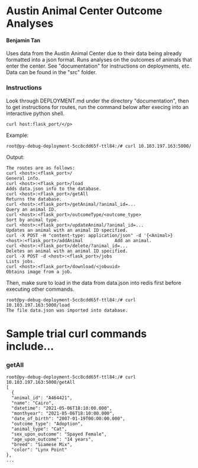 <h1>Austin Animal Center Outcome Analyses</h1>
<h4>Benjamin Tan</h4>

<p>Uses data from the Austin Animal Center due to their data being already formatted into a json format. Runs analyses on the outcomes of animals that enter the center. See "documentation" for instructions on deployments, etc. Data can be found in the "src" folder.</p>

<h3>Instructions</h3>
<p>Look through DEPLOYMENT.md under the directory "documentation", then to get instructions for routes, run the command below after execing into an interactive python shell.</p>

    curl host:flask_port/</p>
    
<p>Example:</p>

    root@py-debug-deployment-5cc8cdd65f-ttl84:/# curl 10.103.197.163:5000/
    
Output:

    The routes are as follows:
    curl <host>:<flask_port>/                                                                                General info.
    curl <host>:<flask_port>/load                                                                            Adds data.json info to the database.
    curl <host>:<flask_port>/getAll                                                                          Returns the database.
    curl <host>:<flask_port>/getAnimal/?animal_id=...                                                        Query an animal ID.
    curl <host>:<flask_port>/outcomeType/<outcome_type>                                                      Sort by animal type.
    curl <host>:<flask_port>/updateAnimal/?animal_id=...                                                     Updates an animal with an animal ID specified.
    curl -X POST -H "content-type: application/json" -d '{<Animal>} <host>:<flask_port>/addAnimal            Add an animal.
    curl <host>:<flask_port>/delete/?animal_id=...                                                           Deletes an animal with an animal ID specified.
    curl -X POST -d <host>:<flask_port>/jobs                                                                 Lists jobs.
    curl <host>:<flask_port>/download/<jobuuid>                                                              Obtains image from a job.

Then, make sure to load in the data from data.json into redis first before executing other commands.

    root@py-debug-deployment-5cc8cdd65f-ttl84:/# curl 10.103.197.163:5000/load
    The file data.json was imported into database.

<h1>Sample trial curl commands include...</h1>
<h3>getAll</h3>

    root@py-debug-deployment-5cc8cdd65f-ttl84:/# curl 10.103.197.163:5000/getAll
    [
      {
      "animal_id": "A464421",
      "name": "Cairo",
      "datetime": "2021-05-06T18:10:00.000",
      "monthyear": "2021-05-06T18:10:00.000",
      "date_of_birth": "2007-01-19T00:00:00.000",
      "outcome_type": "Adoption",
      "animal_type": "Cat",
      "sex_upon_outcome": "Spayed Female",
      "age_upon_outcome": "14 years",
      "breed": "Siamese Mix",
      "color": "Lynx Point"
    },
    ...
